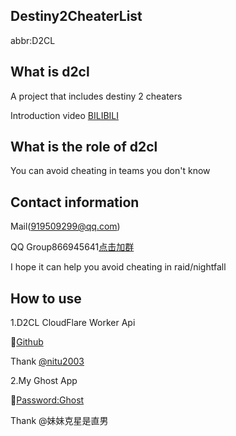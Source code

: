 ## Destiny2CheaterList
abbr:D2CL

## What is d2cl
A project that includes destiny 2 cheaters

Introduction video [BILIBILI](https://www.bilibili.com/video/BV13M4y1T7DW)

## What is the role of d2cl
You can avoid cheating in teams you don't know

## Contact information

Mail(919509299@qq.com)

QQ Group866945641[点击加群](https://jq.qq.com/?_wv=1027&k=wm9lYa8v)

I hope it can help you avoid cheating in raid/nightfall

## How to use

1.D2CL CloudFlare Worker Api

🔗[Github](https://github.com/nitu2003/cloudflare-d2cl-api)

Thank [@nitu2003](https://github.com/nitu2003)

2.My Ghost App

🔗[Password:Ghost](https://www.lanzoui.com/b04zdlyqj)

Thank @妹妹克星是直男 

